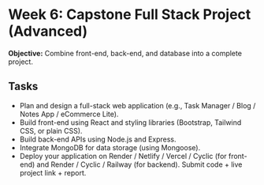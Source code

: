 # Week 6: Capstone Full Stack Project (Advanced)

**Objective:** Combine front-end, back-end, and database into a complete project.

## Tasks
- Plan and design a full-stack web application (e.g., Task Manager / Blog / Notes App / eCommerce Lite).
- Build front-end using React and styling libraries (Bootstrap, Tailwind CSS, or plain CSS).
- Build back-end APIs using Node.js and Express.
- Integrate MongoDB for data storage (using Mongoose).
- Deploy your application on Render / Netlify / Vercel / Cyclic (for front-end) and Render / Cyclic / Railway (for backend). Submit code + live project link + report. 